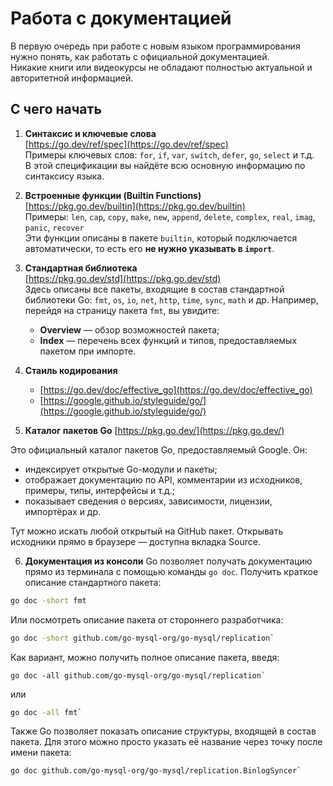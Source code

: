 # Работа с документацией

В первую очередь при работе с новым языком программирования нужно понять, как работать с официальной документацией.  
Никакие книги или видеокурсы не обладают полностью актуальной и авторитетной информацией.

## С чего начать

1. **Синтаксис и ключевые слова**  
   [https://go.dev/ref/spec](https://go.dev/ref/spec)  
   Примеры ключевых слов: `for`, `if`, `var`, `switch`, `defer`, `go`, `select` и т.д.  
   В этой спецификации вы найдёте всю основную информацию по синтаксису языка.

2. **Встроенные функции (Builtin Functions)**  
   [https://pkg.go.dev/builtin](https://pkg.go.dev/builtin)  
   Примеры: `len`, `cap`, `copy`, `make`, `new`, `append`, `delete`, `complex`, `real`, `imag`, `panic`, `recover`  
   Эти функции описаны в пакете `builtin`, который подключается автоматически, то есть его **не нужно указывать в `import`**.

3. **Стандартная библиотека**  
   [https://pkg.go.dev/std](https://pkg.go.dev/std)  
   Здесь описаны все пакеты, входящие в состав стандартной библиотеки Go: `fmt`, `os`, `io`, `net`, `http`, `time`, `sync`, `math` и др.
   Например, перейдя на страницу пакета `fmt`, вы увидите:
    - **Overview** — обзор возможностей пакета;
    - **Index** — перечень всех функций и типов, предоставляемых пакетом при импорте.

4. **Стаиль кодирования**
   - [https://go.dev/doc/effective_go](https://go.dev/doc/effective_go)
   - [https://google.github.io/styleguide/go/](https://google.github.io/styleguide/go/)

5. **Каталог пакетов Go**
[https://pkg.go.dev/](https://pkg.go.dev/)

Это официальный каталог пакетов Go, предоставляемый Google. Он:

- индексирует открытые Go-модули и пакеты;
- отображает документацию по API, комментарии из исходников, примеры, типы, интерфейсы и т.д.;
- показывает сведения о версиях, зависимости, лицензии, импортёрах и др.

Тут можно искать любой открытый на GitHub пакет.
Открывать исходники прямо в браузере — доступна вкладка Source.

6. **Документация из консоли**
Go позволяет получать документацию прямо из терминала с помощью команды `go doc`.
Получить краткое описание стандартного пакета:
```bash
go doc -short fmt
```
Или посмотреть описание пакета от стороннего разработчика:  
```bash
go doc -short github.com/go-mysql-org/go-mysql/replication`
```
Как вариант, можно получить полное описание пакета, введя:  
```bsh
go doc -all github.com/go-mysql-org/go-mysql/replication`  
```
или  
```bash
go doc -all fmt`
```
Также Go позволяет показать описание структуры, входящей в состав пакета.
Для этого можно просто указать её название через точку после имени пакета:  
```bash
go doc github.com/go-mysql-org/go-mysql/replication.BinlogSyncer`
```